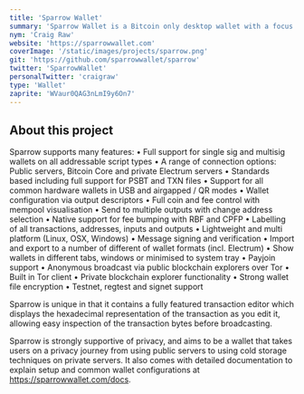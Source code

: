 ```yaml
---
title: 'Sparrow Wallet'
summary: 'Sparrow Wallet is a Bitcoin only desktop wallet with a focus on security, privacy and usability. Suitable for beginner to advanced users, Sparrow reveals detailed information about a wallet’s configuration, transactions and UTXOs in order to minimise trust and be fully transparent.'
nym: 'Craig Raw'
website: 'https://sparrowwallet.com'
coverImage: '/static/images/projects/sparrow.png'
git: 'https://github.com/sparrowwallet/sparrow'
twitter: 'SparrowWallet'
personalTwitter: 'craigraw'
type: 'Wallet'
zaprite: 'WVaur0QAG3nLmI9y6On7'
---
```


## About this project

Sparrow supports many features:
• Full support for single sig and multisig wallets on all addressable script types
• A range of connection options: Public servers, Bitcoin Core and private Electrum servers
• Standards based including full support for PSBT and TXN files
• Support for all common hardware wallets in USB and airgapped / QR modes
• Wallet configuration via output descriptors
• Full coin and fee control with mempool visualisation
• Send to multiple outputs with change address selection
• Native support for fee bumping with RBF and CPFP
• Labelling of all transactions, addresses, inputs and outputs
• Lightweight and multi platform (Linux, OSX, Windows)
• Message signing and verification
• Import and export to a number of different of wallet formats (incl. Electrum)
• Show wallets in different tabs, windows or minimised to system tray
• Payjoin support
• Anonymous broadcast via public blockchain explorers over Tor
• Built in Tor client
• Private blockchain explorer functionality
• Strong wallet file encryption
• Testnet, regtest and signet support

Sparrow is unique in that it contains a fully featured transaction editor which displays the hexadecimal representation of the transaction as you edit it, allowing easy inspection of the transaction bytes before broadcasting.

Sparrow is strongly supportive of privacy, and aims to be a wallet that takes users on a privacy journey from using public servers to using cold storage techniques on private servers. It also comes with detailed documentation to explain setup and common wallet configurations at https://sparrowwallet.com/docs.
